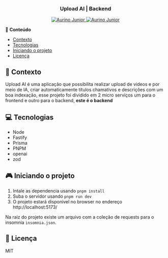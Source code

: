 <div align="center">
   <h3>Upload AI | Backend</h3>
</div>

<p align="center">
   <a href="https://www.instagram.com/aurigod97/">
      <img alt="Aurino Junior" src="https://img.shields.io/badge/-aurigod97-0390fc?style=flat&logo=Instagram&logoColor=white&color=blue" />
   </a>
    <a href="https://www.linkedin.com/in/aurino-junior-7718a4158/">
      <img alt="Aurino Junior" src="https://img.shields.io/badge/-Aurino%20Junior-0390fc?style=flat&logo=Linkedin&logoColor=white&color=blue" />
   </a>
</p>

📍 **Conteúdo**

- [Contexto](#blue_book-contexto)
- [Tecnologias](#computer-tecnologias)
- [Iniciando o projeto](#video_game-iniciando-o-projeto)
- [Licença](#page_with_curl-licença)

## :blue_book: Contexto

Upload AI é uma aplicação que possibilita realizar upload de videos e por meio de IA, criar automaticamente títulos chamativos e descrições com um boa indexação, esse projeto foi dividido em 2 micro serviços um para o frontend e outro para o backend, **este é o backend**

## :computer: Tecnologias

- Node
- Fastify
- Prisma
- PNPM
- openai
- zod

## :video_game: Iniciando o projeto

1. Intale as dependencia usando `pnpm install`
2. Suba o servidor usando `pnpm run dev`
3. O projeto estará disponivel no browser no endereço http://localhost:5173/

Na raiz do projeto existe um arquivo com a coleção de requests para o insomnia `insomnia.json`.

## :page_with_curl: Licença

MIT
